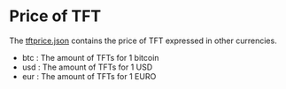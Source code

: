 # Price of TFT

The [tftprice.json](./tftprice.json) contains the price of TFT expressed in other currencies.

- btc : The amount of TFTs for 1 bitcoin
- usd : The amount of TFTs for 1 USD
- eur : The amount of TFTs for 1 EURO
